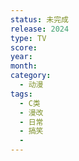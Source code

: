 ```yaml
---
status: 未完成
release: 2024
type: TV
score:
year:
month:
category:
  - 动漫
tags:
  - C类
  - 漫改
  - 日常
  - 搞笑
  - 
---
```

